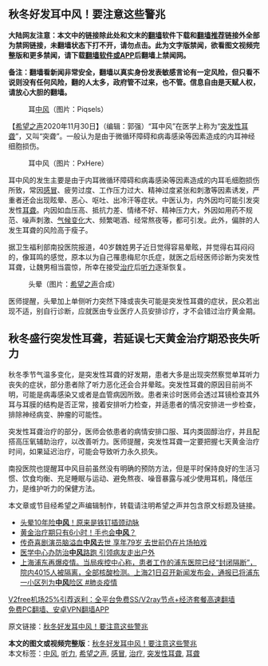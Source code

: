  <h2>秋冬好发耳中风！要注意这些警兆</h2> <p class="notice"><b>大陆网友注意：本文中的链接除此处和文末的<a href="https://github.com/bannedbook/fanqiang" >翻墙</a>软件下载和<a href="https://github.com/killgcd/justmysocks/blob/master/README.md">翻墙推荐</a>链接外全部为禁网链接，未翻墙状态下打不开，请勿点击。此为文字版禁闻，欲看图文视频完整版和更多禁闻，请下载<a href="https://github.com/bannedbook/fanqiang">翻墙软件或APP</a>后翻墙上禁闻网。</p><p>备注：翻墙看新闻非常安全，翻墙以真实身份发表敏感言论有一定风险，但只看不说则没有任何风险，翻的人太多，政府管不过来，也不管。信息自由是天赋人权，请放心大胆的翻墙。</b></p>  <div class="entry"> <figure><figcaption>耳<a href="https://www.bannedbook.org/bnews/tag/%E4%B8%AD%E9%A3%8E/" class="st_tag internal_tag" rel="tag" title="标签 中风 下的日志">中风</a>（图片：Piqsels）</figcaption></figure> <p>【<span class='wp_keywordlink_affiliate'><a href="https://www.soundofhope.org" title="希望之声" target="_blank">希望之声</a></span>2020年11月30日】（编辑：郭强）“耳中风”在医学上称为“<a href="https://www.bannedbook.org/bnews/tag/%e7%aa%81%e5%8f%91%e6%80%a7%e8%80%b3%e8%81%8b/" class="st_tag internal_tag" rel="tag" title="标签 突发性耳聋 下的日志">突发性耳聋</a>”，又叫“突聋”。一般认为是由于微循环障碍和病毒感染等因素造成的内耳神经细胞损伤。</p> <figure><figcaption>耳中风（图片：PxHere）</figcaption></figure> <p>耳中风的发生主要是由于内耳微循环障碍和病毒感染等因素造成的内耳毛细胞损伤所致，常因<a href="https://www.bannedbook.org/bnews/tag/%E6%84%9F%E5%86%92/" class="st_tag internal_tag" rel="tag" title="标签 感冒 下的日志">感冒</a>、疲劳过度、工作压力过大、精神过度紧张和刺激等因素诱发，严重者还会出现眩晕、恶心、呕吐、出冷汗等症状。中医认为，内外因均可能引发突发性<a href="https://www.bannedbook.org/bnews/tag/%E8%80%B3%E8%81%8B/" class="st_tag internal_tag" rel="tag" title="标签 耳聋 下的日志">耳聋</a>。内因如血压高、抵抗力差、情绪不好、精神压力大，外因如用药不规范、噪声刺激、<span class='wp_keywordlink'><a href="https://www.bannedbook.org/bnews/ssgc/20180904/993719.html" title="《魔鬼在统治着我们的世界(23)：环保主义(上)》" target="_blank">气候变化</a></span>大、频繁喝酒、经常熬夜等，都可引发。此外，偏胖的人发生耳聋的风险高于瘦子。</p> <p>据卫生福利部南投医院报道，40岁魏姓男子近日觉得容易晕眩，并觉得右耳闷闷的，像耳鸣的感觉，原本以为自己罹患梅尼尔氏症，就医之后经医师诊断为突发性耳聋，让魏男相当震惊，所幸在接受<a href="https://www.bannedbook.org/bnews/tag/%e6%b2%bb%e7%96%97/" class="st_tag internal_tag" rel="tag" title="标签 治疗 下的日志">治疗</a>后<a href="https://www.bannedbook.org/bnews/tag/%e5%90%ac%e5%8a%9b/" class="st_tag internal_tag" rel="tag" title="标签 听力 下的日志">听力</a>逐渐恢复。</p>  <figure><figcaption>头晕（图片：<a href="https://www.bannedbook.org/bnews/tag/%e5%b8%8c%e6%9c%9b%e4%b9%8b%e5%a3%b0/" class="st_tag internal_tag" rel="tag" title="标签 希望之声 下的日志">希望之声</a>合成）</figcaption></figure> <p>医师提醒，头晕加上单侧听力突然下降或丧失可能是突发性耳聋的症状，民众若出现不适，别自行诊断，应就医由专业医疗人员安排诊疗，才不会错过治疗黄金期。</p> <h2>秋冬盛行突发性耳聋，若延误七天黄金治疗期恐丧失听力</h2> <p>秋冬季节气温多变化，是突发性耳聋的好发期，患者大多是出现突然察觉单耳听力丧失的症状，部分患者除了听力恶化还会合并晕眩。突发性耳聋的原因目前尚不明，可能是病毒感染又或者是血管病因所致。患者来诊时医师会透过耳镜检查其外耳与耳膜的结构是否正常，接着安排听力检查，并适患者的情况安排进一步检查，排除神经病变、肿瘤的可能性。</p> <p>突发性耳聋治疗的部分，医师会依患者的病情安排口服、耳内类固醇治疗，并且配搭高压氧辅助治疗，以改善听力。医师提醒，突发性耳聋一定要把握七天黄金治疗时间，如果延迟治疗，可能会导致听力永久损失。</p>  <p>南投医院也提醒耳中风目前虽然没有明确的预防方法，但是平时保持良好的生活习惯、饮食均衡、充足睡眠与运动、避免熬夜、噪音暴露与减少使用耳机，降低压力，是维护听力的保健方法。</p> <p>本文章或节目经希望之声编辑制作，转载请注明希望之声并包含原文标题及链接。</p> <ul class='op-related-articles' title='相关阅读'> <li><a href='https://www.bannedbook.org/bnews/comments/20201128/1438626.html' target='_blank'>头晕10年险<b>中风</b>！原来是铁钉插颈动脉</a></li> <li><a href='https://www.bannedbook.org/bnews/comments/20201125/1436843.html' target='_blank'>黄金治疗期只有6小时！手也会<b>中风</b>？</a></li> <li><a href='https://www.bannedbook.org/bnews/yule/20201124/1436059.html' target='_blank'>传奇喜剧演员脑溢血<b>中风</b>去世 享年79岁 去世前仍在片场拍戏</a></li> <li><a href='https://www.bannedbook.org/bnews/taiwannews/20201124/1435865.html' target='_blank'>医学中心办防治<b>中风</b>路跑 引领病友走出户外</a></li> <li><a href='https://www.bannedbook.org/bnews/bannedvideo/20201122/1435144.html' target='_blank'>上海浦东再爆疫情。当局疾控中心称，患者工作的浦东医院已经“封闭隔断”，院内4015人被隔离，全部核酸检测。上海21日召开新闻发布会，通报已将浦东一小区列为<b>中风</b>险区 #肺炎疫情</a></li> </ul> <p class="texttj"> <a href="https://github.com/bannedbook/fanqiang/wiki/V2ray%E6%9C%BA%E5%9C%BA" target="_blank">V2free机场25%引荐返利：全平台免费SS/V2ray节点+经济套餐高速翻墙</a><br/> <a href="https://github.com/bannedbook/fanqiang/wiki/%E7%A6%81%E9%97%BB%E7%BD%91%E5%AE%89%E5%8D%93%E7%BF%BB%E5%A2%99%E6%96%B0%E9%97%BBAPP" target="_blank">免费PC翻墙、安卓VPN翻墙APP</a></p><p>原文链接：<a class="src_link"  href="https://www.soundofhope.org/post/446320" target="_blank">秋冬好发耳中风！要注意这些警兆</a></p> <a name='sharetosocial'></a>       <div><b>本文的图文或视频完整版</b>：<a href='https://www.bannedbook.org/bnews/comments/20201130/1439576.html'>秋冬好发耳中风！要注意这些警兆</a></div>  </div><!--END ENTRY--> <div class="postfooter"> <div>本文标签：<a href="https://www.bannedbook.org/bnews/tag/%E4%B8%AD%E9%A3%8E/" rel="tag">中风</a>, <a href="https://www.bannedbook.org/bnews/tag/%e5%90%ac%e5%8a%9b/" rel="tag">听力</a>, <a href="https://www.bannedbook.org/bnews/tag/%e5%b8%8c%e6%9c%9b%e4%b9%8b%e5%a3%b0/" rel="tag">希望之声</a>, <a href="https://www.bannedbook.org/bnews/tag/%E6%84%9F%E5%86%92/" rel="tag">感冒</a>, <a href="https://www.bannedbook.org/bnews/tag/%e6%b2%bb%e7%96%97/" rel="tag">治疗</a>, <a href="https://www.bannedbook.org/bnews/tag/%e7%aa%81%e5%8f%91%e6%80%a7%e8%80%b3%e8%81%8b/" rel="tag">突发性耳聋</a>, <a href="https://www.bannedbook.org/bnews/tag/%E8%80%B3%E8%81%8B/" rel="tag">耳聋</a></div>  </div><!--END POSTFOOTER--> 